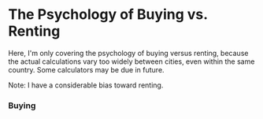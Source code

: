 # The Psychology of Buying vs. Renting

Here, I'm only covering the psychology of buying versus renting, because the actual calculations vary too widely between cities, even within the same country. Some calculators may be due in future.

Note: I have a considerable bias toward renting.

### Buying

